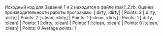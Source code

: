 Исходный код для Заданий 1 и 2 находится в файле *task1_2.rb*.
Оценка производительности работы программы:
[:dirty, :dirty] | Points: 2
[:dirty, :dirty] | Points: 2
[:clean, :dirty] | Points: 1
[:clean, :dirty] | Points: 1
[:dirty, :clean] | Points: 1
[:dirty, :clean] | Points: 1
[:clean, :clean] | Points: 0
[:clean, :clean] | Points: 0
Average points: 1
